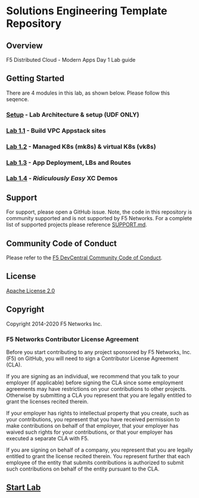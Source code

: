# Solutions Engineering Template Repository

## Overview

F5 Distributed Cloud - Modern Apps Day 1 Lab guide

## Getting Started

There are 4 modules in this lab, as shown below. Please follow this seqence.

### [Setup](lab_0.0.md) - Lab Architecture & setup (UDF ONLY)

### [Lab 1.1](lab_1.1.md) - Build VPC Appstack sites

### [Lab 1.2](lab_1.2.md) - Managed K8s (mk8s) & virtual K8s (vk8s)

### [Lab 1.3](lab_1.3.md) - App Deployment, LBs and Routes

### [Lab 1.4](lab_1.4.md) - *__Ridiculously Easy__* XC Demos

## Support

For support, please open a GitHub issue.  Note, the code in this repository is community supported and is not supported by F5 Networks.  For a complete list of supported projects please reference [SUPPORT.md](SUPPORT.md).

## Community Code of Conduct

Please refer to the [F5 DevCentral Community Code of Conduct](code_of_conduct.md).

## License

[Apache License 2.0](LICENSE)

## Copyright

Copyright 2014-2020 F5 Networks Inc.

### F5 Networks Contributor License Agreement

Before you start contributing to any project sponsored by F5 Networks, Inc. (F5) on GitHub, you will need to sign a Contributor License Agreement (CLA).

If you are signing as an individual, we recommend that you talk to your employer (if applicable) before signing the CLA since some employment agreements may have restrictions on your contributions to other projects.
Otherwise by submitting a CLA you represent that you are legally entitled to grant the licenses recited therein.

If your employer has rights to intellectual property that you create, such as your contributions, you represent that you have received permission to make contributions on behalf of that employer, that your employer has waived such rights for your contributions, or that your employer has executed a separate CLA with F5.

If you are signing on behalf of a company, you represent that you are legally entitled to grant the license recited therein.
You represent further that each employee of the entity that submits contributions is authorized to submit such contributions on behalf of the entity pursuant to the CLA.

##  [Start Lab ](lab_0.0.md)